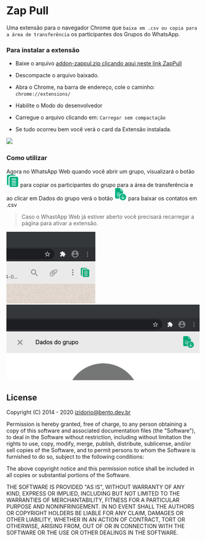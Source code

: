# Zap Pull
Uma extensão para o navegador Chrome que `baixa em .csv ou copia para a área de transferência` os participantes dos Grupos do WhatsApp.

### Para instalar a extensão

- Baixe o arquivo [addon-zappul.zip clicando aqui neste link ZapPull](https://github.com/izidorio/addon-zappull/releases/download/0.2.0/addon-zappull.zip)

- Descompacte o arquivo baixado.

- Abra o Chrome, na barra de endereço, cole o caminho: `chrome://extensions/`

- Habilite o Modo do desenvolvedor

- Carregue o arquivo clicando em: `Carregar sem compactação`

- Se tudo ocorreu bem você verá o card da Extensão instalada.

![](./assets/01.gif)<br>

### Como utilizar

Agora no WhatsApp Web quando você abrir um grupo,  visualizará o botão ![](./assets/btn-copy.png) para copiar os participantes do grupo para a área de transferência e ao clicar em Dados do grupo verá o botão ![](./assets/btn-csv.png) para baixar os contatos em .csv

> Caso o WhastApp Web já estiver aberto você precisará recarregar a página para ativar a extensão.

![](./assets/chrome1.png)<br /> 
![](./assets/chrome2.png)<br />

## License

Copyright (C) 2014 - 2020 <izidorio@bento.dev.br>

Permission is hereby granted, free of charge, to any person obtaining a copy of
this software and associated documentation files (the "Software"), to deal in
the Software without restriction, including without limitation the rights to
use, copy, modify, merge, publish, distribute, sublicense, and/or sell copies
of the Software, and to permit persons to whom the Software is furnished to do
so, subject to the following conditions:

The above copyright notice and this permission notice shall be included in all
copies or substantial portions of the Software.

THE SOFTWARE IS PROVIDED "AS IS", WITHOUT WARRANTY OF ANY KIND, EXPRESS OR
IMPLIED, INCLUDING BUT NOT LIMITED TO THE WARRANTIES OF MERCHANTABILITY,
FITNESS FOR A PARTICULAR PURPOSE AND NONINFRINGEMENT. IN NO EVENT SHALL THE
AUTHORS OR COPYRIGHT HOLDERS BE LIABLE FOR ANY CLAIM, DAMAGES OR OTHER
LIABILITY, WHETHER IN AN ACTION OF CONTRACT, TORT OR OTHERWISE, ARISING FROM,
OUT OF OR IN CONNECTION WITH THE SOFTWARE OR THE USE OR OTHER DEALINGS IN THE
SOFTWARE.
